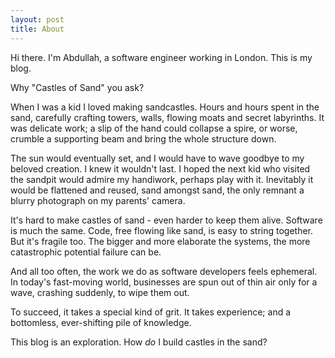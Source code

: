 ```yaml
---
layout: post
title: About
---
```


Hi there. I'm Abdullah, a software engineer working in London. This is my blog.

Why "Castles of Sand" you ask?

When I was a kid I loved making sandcastles. Hours and hours spent in the sand, carefully crafting towers, walls, flowing moats and secret labyrinths. It was delicate work; a slip of the hand could collapse a spire, or worse, crumble a supporting beam and bring the whole structure down.

The sun would eventually set, and I would have to wave goodbye to my beloved creation. I knew it wouldn't last. I hoped the next kid who visited the sandpit would admire my handiwork, perhaps play with it. Inevitably it would be flattened and reused, sand amongst sand, the only remnant a blurry photograph on my parents' camera.

It's hard to make castles of sand - even harder to keep them alive. Software is much the same. Code, free flowing like sand, is easy to string together. But it's fragile too. The bigger and more elaborate the systems, the more catastrophic potential failure can be.

And all too often, the work we do as software developers feels ephemeral. In today's fast-moving world, businesses are spun out of thin air only for a wave, crashing suddenly, to wipe them out.

To succeed, it takes a special kind of grit. It takes experience; and a bottomless, ever-shifting pile of knowledge.

This blog is an exploration. How _do_ I build castles in the sand?
